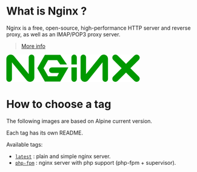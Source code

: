 # What is Nginx ?

Nginx is a free, open-source, high-performance HTTP server and reverse proxy, as well as an IMAP/POP3 proxy server.

> [More info](http://nginx.org/en/)

![Nginx](https://raw.githubusercontent.com/vSense/docker-nginx/master/logo.png)

# How to choose a tag

The following images are based on Alpine current version.

Each tag has its own README.

Available tags:
-   [`latest`](https://github.com/vSense/docker-nginx/tree/master/nginx) : plain and simple nginx server.
-   [`php-fpm`](https://github.com/vSense/docker-nginx/tree/master/php-fpm) : nginx server with php support (php-fpm + supervisor).

